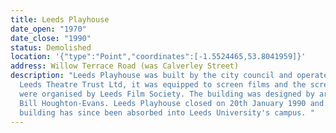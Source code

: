```yaml
---
title: Leeds Playhouse
date_open: "1970"
date_close: "1990"
status: Demolished
location: '{"type":"Point","coordinates":[-1.5524465,53.8041959]}'
address: Willow Terrace Road (was Calverley Street)
description: "Leeds Playhouse was built by the city council and operated by
  Leeds Theatre Trust Ltd, it was equipped to screen films and the screenings
  were organised by Leeds Film Society. The building was designed by architect
  Bill Houghton-Evans. Leeds Playhouse closed on 20th January 1990 and the
  building has since been absorbed into Leeds University's campus. "
---
```

